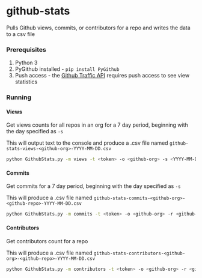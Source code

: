 # github-stats
Pulls Github views, commits, or contributors for a repo and writes the data to a csv file

### Prerequisites
1. Python 3
2. PyGithub installed - `pip install PyGithub`
3. Push access - the [Github Traffic API](https://developer.github.com/v3/repos/traffic/) requires push access to see view statistics

### Running
#### Views
Get views counts for all repos in an org for a 7 day period, beginning with the day specified as `-s`

This will output text to the console and produce a .csv file named `github-stats-views-<github-org>-YYYY-MM-DD.csv`
```bash
python GithubStats.py -m views -t <token> -o <github-org> -s <YYYY-MM-DD>
```

#### Commits
Get commits for a 7 day period, beginning with the day specified as `-s`

This will produce a .csv file named `github-stats-commits-<github-org>-<github-repo>-YYYY-MM-DD.csv`
```bash
python GithubStats.py -m commits -t <token> -o <github-org> -r <github-repo> -s <YYYY-MM-DD>
```

#### Contributors
Get contributors count for a repo

This will produce a .csv file named `github-stats-contributors-<github-org>-<github-repo>-YYYY-MM-DD.csv`
```bash
python GithubStats.py -m contributors -t <token> -o <github-org> -r <github-repo> -s <YYYY-MM-DD>
```



